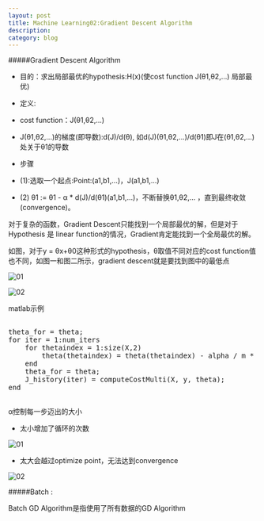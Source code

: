 ```yaml
---
layout: post
title: Machine Learning02:Gradient Descent Algorithm
description: 
category: blog
---
```


#####Gradient Descent Algorithm

* 	目的：求出局部最优的hypothesis:H(x)(使cost function J(θ1,θ2,...) 局部最优)

*	定义:

* cost function：J(θ1,θ2,...)
		
* J(θ1,θ2,...)的梯度(即导数):d(J)/d(θ), 如d(J)(θ1,θ2,...)/d(θ1)即J在(θ1,θ2,...)处关于θ1的导数

*	步骤

* (1):选取一个起点:Point:(a1,b1,...)，J(a1,b1,...)
		
* (2) θ1 := θ1 - α * d(J)/d(θ1)(a1,b1,...)，不断替换θ1,θ2,... ，直到最终收敛(convergence)。
		
对于复杂的函数，Gradient Descent只能找到一个局部最优的解，但是对于Hypothesis 是 linear function的情况，Gradient肯定能找到一个全局最优的解。

如图，对于y = θx+θ0这种形式的hypothesis，θ取值不同对应的cost function值也不同，如图一和图二所示，gradient descent就是要找到图中的最低点

![01](http://picturereq.herokuapp.com/images/coursera/ml_03.png)

![02](http://picturereq.herokuapp.com/images/coursera/ml_04.png)

matlab示例

<pre>

theta_for = theta;
for iter = 1:num_iters
    for thetaindex = 1:size(X,2)
        theta(thetaindex) = theta(thetaindex) - alpha / m * sum((X * theta_for - y) .* X(:,thetaindex));
    end
    theta_for = theta;
    J_history(iter) = computeCostMulti(X, y, theta);
end

</pre>

α控制每一步迈出的大小

* 太小增加了循环的次数

![01](http://picturereq.herokuapp.com/images/coursera/ml_07.png)

* 太大会越过optimize point，无法达到convergence

![02](http://picturereq.herokuapp.com/images/coursera/ml_06.png)

#####Batch :

Batch GD Algorithm是指使用了所有数据的GD Algorithm

